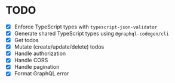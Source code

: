 # TODO

- [x] Enforce TypeScript types with `typescript-json-validator`
- [x] Generate shared TypeScript types using `@graphql-codegen/cli`
- [x] Get todos
- [x] Mutate (create/update/delete) todos
- [x] Handle authorization
- [x] Handle CORS
- [x] Handle pagination
- [x] Format GraphQL error